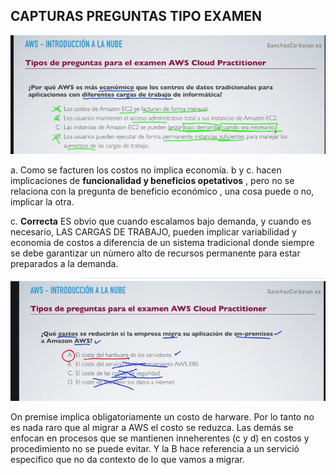 ## CAPTURAS PREGUNTAS TIPO EXAMEN

![alt text](image.png)

a. Como se facturen los costos no implica economía. 
b y c. hacen implicaciones de **funcionalidad y beneficios opetativos** , pero no se relaciona con la pregunta de beneficio económico , una cosa puede o no, implicar la otra. 

c. **Correcta** ES obvio que cuando escalamos bajo demanda, y cuando es necesario, LAS CARGAS DE TRABAJO, pueden implicar variabilidad y economia de costos a diferencia de un sistema tradicional donde siempre se debe garantizar un nùmero alto de recursos permanente para estar preparados a la demanda. 


![alt text](image-1.png)

On premise implica obligatoriamente un costo de harware. Por lo tanto no es nada raro que al migrar a AWS el costo se reduzca. Las demás se enfocan en procesos que se mantienen inneherentes (c y d) en costos y procedimiento no se puede evitar. Y la B hace referencia a un servició especifico que no da contexto de lo que vamos a migrar. 
